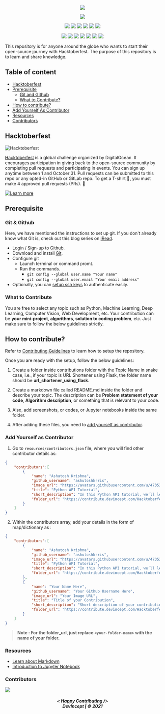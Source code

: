 <p align="center">
    <a href="https://github.com/Learn-Write-Repeat/Hacktoberfest-Contribution">
        <img src="https://i.imgur.com/tR00T51.png" >
    </a>
</p>

<div align="center">

<a href="https://github.com/Learn-Write-Repeat/Hacktoberfest-Contribution"><img src="https://badges.frapsoft.com/os/v1/open-source.svg?v=103"></a>

<a href="https://github.com/Learn-Write-Repeat/Hacktoberfest-Contribution"><img src="https://img.shields.io/static/v1.svg?label=Contributions&message=Welcome&color=yellow"></a>
<a href="https://github.com/ashutoshkrris/"><img src="https://img.shields.io/badge/Maintained%3F-yes-brightgreen.svg?v=103"></a>
<a href="https://github.com/Learn-Write-Repeat/Hacktoberfest-Contribution"><img src="https://img.shields.io/github/repo-size/Learn-Write-Repeat/Hacktoberfest-Contributions.svg?label=Repo%20size&style=flat"></a>
<a href="https://github.com/Learn-Write-Repeat/Hacktoberfest-Contribution"><img src="https://img.shields.io/tokei/lines/github/Learn-Write-Repeat/Hacktoberfest-Contributions?color=yellow&label=Lines%20of%20Code"></a>
<a href="https://github.com/Learn-Write-Repeat/Hacktoberfest-Contribution/blob/main/LICENSE"><img src="https://img.shields.io/badge/license-MIT-brightgreen.svg?v=103"></a>
<a href="https://github.com/Learn-Write-Repeat/Hacktoberfest-Contribution/watchers"><img src="https://img.shields.io/github/watchers/Learn-Write-Repeat/Hacktoberfest-Contributions"></a>
  
<a href="https://github.com/Learn-Write-Repeat/Hacktoberfest-Contribution/graphs/contributors"><img src="https://img.shields.io/github/contributors/Learn-Write-Repeat/Hacktoberfest-Contributions?color=brightgreen"></a>
<a href="https://github.com/Learn-Write-Repeat/Hacktoberfest-Contribution/stargazers"><img src="https://img.shields.io/github/stars/Learn-Write-Repeat/Hacktoberfest-Contributions?color=0059b3"></a>
<a href="https://github.com/Learn-Write-Repeat/Hacktoberfest-Contribution/network/members"><img src="https://img.shields.io/github/forks/Learn-Write-Repeat/Hacktoberfest-Contributions?color=yellow"></a>
<a href="https://github.com/Learn-Write-Repeat/Hacktoberfest-Contribution/issues"><img src="https://img.shields.io/github/issues/Learn-Write-Repeat/Hacktoberfest-Contributions?color=brightgreen"></a>
<a href="https://github.com/Learn-Write-Repeat/Hacktoberfest-Contribution/issues?q=is%3Aissue+is%3Aclosed"><img src="https://img.shields.io/github/issues-closed-raw/Learn-Write-Repeat/Hacktoberfest-Contributions?color=0059b3"></a>
<a href="https://github.com/Learn-Write-Repeat/Hacktoberfest-Contribution/pulls"><img src="https://img.shields.io/github/issues-pr/Learn-Write-Repeat/Hacktoberfest-Contributions?color=yellow"></a>
<a href="https://github.com/Learn-Write-Repeat/Hacktoberfest-Contribution/pulls?q=is%3Apr+is%3Aclosed"><img src="https://img.shields.io/github/issues-pr-closed-raw/Learn-Write-Repeat/Hacktoberfest-Contributions?color=brightgreen"></a> 
</div>

This repository is for anyone around the globe who wants to start their open-source journey with Hacktoberfest. The purpose of this repository is to learn and share knowledge.

## Table of content
- [Hacktoberfest](#hacktoberfest)
- [Prerequisite](#prerequisite)
    - [Git and Github](#git--github)
    - [What to Contribute?](#what-to-contribute)
- [How to contribute?](#how-to-contribute)
- [Add Yourself As Contributor](#add-yourself-as-contributor)
- [Resources](#resources)
- [Contributors](#contributors)

## Hacktoberfest

![Hacktoberfest](https://i.imgur.com/pZaosIp.png)

[Hacktoberfest](https://hacktoberfest.digitalocean.com/) is a global challenge organized by DigitalOcean. It encourages participation in giving back to the open-source community by completing pull requests and participating in events. You can sign up anytime between 1 and October 31. Pull requests can be submitted to this repo or any opted-in GitHub or GitLab repo. To get a T-shirt :tshirt:, you must make 4 approved pull requests (PRs). :tada:

[![Learn more](https://img.shields.io/badge/-Learn%20more-orange?style=plastic)](https://hacktoberfest.digitalocean.com/resources/participation)


## Prerequisite

### Git & Github
Here, we have mentioned the instructions to set up git. If you don't already know what Git is, check out this blog series on [iRead](https://iread.ga/series/1/git-and-github).

- Login / Sign-up to [Github](https://github.com/login).
- Download and install [Git](https://git-scm.com/downloads).
- Configure git
    - Launch terminal or command promt.
    - Run the commands.
        - `git config --global user.name "Your name"`
        - `git config --global user.email "Your email address"` 
 - Optionally, you can [setup ssh keys](https://docs.github.com/en/github/authenticating-to-github/connecting-to-github-with-ssh/generating-a-new-ssh-key-and-adding-it-to-the-ssh-agent) to authenticate easily. 

### What to Contribute

You are free to select any topic such as Python, Machine Learning, Deep Learning, Computer Vision, Web Development, etc. Your contribution can be **your mini-project**, **algorithms**, **solution to coding problem**, etc. Just make sure to follow the below guidelines strictly.

## How to contribute?

Refer to [Contributing Guidelines](https://github.com/Learn-Write-Repeat/Hacktoberfest-Contribution/blob/master/CONTRIBUTING.md) to learn how to setup the repository.

Once you are ready with the setup, follow the below guidelines:

1. Create a folder inside contributions folder with the Topic Name in snake case, i.e., if your topic is URL Shortener using Flask, the folder name should be **url_shortener_using_flask**.

2. Create a markdown file called README.md inside the folder and describe your topic. The description can be **Problem statement of your code**, **Algorithm description**, or something that is relevant to your code.

3. Also, add screenshots, or codes, or Jupyter notebooks inside the same folder.

4. After adding these files, you need to [add yourself as contributor](#add-yourself-as-contributor).


### Add Yourself as Contributor

1. Go to `resources/contributors.json` file, where you will find other contributor details as:
```json
{
    "contributors":[
        {
            "name": "Ashutosh Krishna",
            "github_username": "ashutoshkrris",
            "image_url": "https://avatars.githubusercontent.com/u/47353498?v=4",
            "title": "Python API Tutorial",
            "short_description": "In this Python API tutorial, we’ll learn how to retrieve data using requests library. There are millions of APIs online which provide access to data.",
            "folder_url": "https://contribute.devincept.com/Hacktoberfest-Contributions/contributions/python-api-tutorial/"
        }
    ]
}
```

2. Within the contributors array, add your details in the form of map/dictionary as : 
```json
{
    "contributors":[
        {
            "name": "Ashutosh Krishna",
            "github_username": "ashutoshkrris",
            "image_url": "https://avatars.githubusercontent.com/u/47353498?v=4",
            "title": "Python API Tutorial",
            "short_description": "In this Python API tutorial, we’ll learn how to retrieve data using requests library. There are millions of APIs online which provide access to data.",
            "folder_url": "https://contribute.devincept.com/Hacktoberfest-Contributions/contributions/python-api-tutorial/"
        },
        {
            "name": "Your Name Here",
            "github_username": "Your Github Username Here",
            "image_url": "Your Image URL",
            "title": "Title of your Contribution",
            "short_description": "Short description of your contribution",
            "folder_url": "https://contribute.devincept.com/Hacktoberfest-Contributions/contributions/<your-folder-name>/"
        }
    ]
}
```

> **Note : For the folder_url, just replace `<your-folder-name>` with the name of your folder.**


### Resources

* [Learn about Markdown](https://github.com/Learn-Write-Repeat/Open-contributions/blob/master/Markdown.md)
* [Introduction to Jupyter Notebook](https://github.com/Learn-Write-Repeat/Open-contributions/blob/master/Trivedh_Jupyter_Tutorial.md)

### Contributors

<a href="https://github.com/Learn-Write-Repeat/Hacktoberfest-Contribution/graphs/contributors">
  <img src="https://contrib.rocks/image?repo=Learn-Write-Repeat/Hacktoberfest-Contributions" />
</a>

<br>
<h5 align="center">
< Happy Contributing />
<br>
DevIncept | © 2021
</h5>